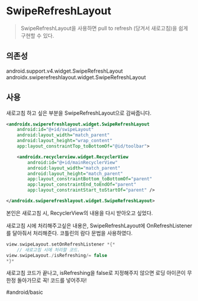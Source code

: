 # SwipeRefreshLayout
> SwipeRefreshLayout을 사용하면 pull to refresh (당겨서 새로고침)을 쉽게 구현할 수 있다.  

## 의존성
android.support.v4.widget.SwipeRefreshLayout
androidx.swiperefreshlayout.widget.SwipeRefreshLayout

## 사용
새로고침 하고 싶은 부분을 SwipeRefreshLayout으로 감싸줍니다.
```xml
<androidx.swiperefreshlayout.widget.SwipeRefreshLayout
    android:id="@+id/swipeLayout"
    android:layout_width="match_parent"
    android:layout_height="wrap_content"
    app:layout_constraintTop_toBottomOf="@id/toolbar">

    <androidx.recyclerview.widget.RecyclerView
        android:id="@+id/mainRecyclerView"
        android:layout_width="match_parent"
        android:layout_height="match_parent"
        app:layout_constraintBottom_toBottomOf="parent"
        app:layout_constraintEnd_toEndOf="parent"
        app:layout_constraintStart_toStartOf="parent" />

</androidx.swiperefreshlayout.widget.SwipeRefreshLayout>

```

본인은 새로고침 시, RecyclerView의 내용을 다시 받아오고 싶었다.

새로고침 시에 처리해주고싶은 내용은, SwipeRefreshLayout에 OnRefreshListener를 달아줘서 처리해준다.
코틀린의 람다 문법을 사용하였다.

```kotlin
view.swipeLayout.setOnRefreshListener *{*
	// 새로고침 시에 처리할 코드.
view.swipeLayout./isRefreshing/= false
*}*

```

새로고침 코드가 끝나고,  isRefreshing을 false로 지정해주지 않으면 로딩 아이콘이 무한정 돌아가므로 꼭! 코드를 넣어주자!

#android/basic